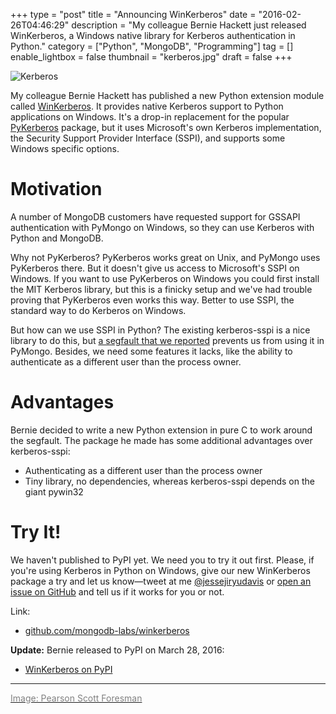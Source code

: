 +++
type = "post"
title = "Announcing WinKerberos"
date = "2016-02-26T04:46:29"
description = "My colleague Bernie Hackett just released WinKerberos, a Windows native library for Kerberos authentication in Python."
category = ["Python", "MongoDB", "Programming"]
tag = []
enable_lightbox = false
thumbnail = "kerberos.jpg"
draft = false
+++

<p><img alt="Kerberos" src="kerberos.jpg" /></p>
<p>My colleague Bernie Hackett has published a new Python extension module called <a href="https://github.com/mongodb-labs/winkerberos">WinKerberos</a>. It provides native Kerberos support to Python applications on Windows. It's a drop-in replacement for the popular <a href="https://pypi.python.org/pypi/pykerberos">PyKerberos</a> package, but it uses Microsoft's own Kerberos implementation, the Security Support Provider Interface (SSPI), and supports some Windows specific options.</p>
<h1 id="motivation">Motivation</h1>
<p>A number of MongoDB customers have requested support for GSSAPI authentication with PyMongo on Windows, so they can use Kerberos with Python and MongoDB.</p>
<p>Why not PyKerberos? PyKerberos works great on Unix, and PyMongo uses PyKerberos there. But it doesn't give us access to Microsoft's SSPI on Windows. If you want to use PyKerberos on Windows you could first install the MIT Kerberos library, but this is a finicky setup and we've had trouble proving that PyKerberos even works this way. Better to use SSPI, the standard way to do Kerberos on Windows. </p>
<p>But how can we use SSPI in Python? The existing kerberos-sspi is a nice library to do this, but <a href="https://github.com/may-day/kerberos-sspi/issues/1">a segfault that we reported</a> prevents us from using it in PyMongo. Besides, we need some features it lacks, like the ability to authenticate as a different user than the process owner.</p>
<h1 id="advantages">Advantages</h1>
<p>Bernie decided to write a new Python extension in pure C to work around the segfault. The package he made has some additional advantages over kerberos-sspi:</p>
<ul>
<li>Authenticating as a different user than the process owner</li>
<li>Tiny library, no dependencies, whereas kerberos-sspi depends on the giant pywin32</li>
</ul>
<h1 id="try-it">Try It!</h1>
<p>We haven't published to PyPI yet. We need you to try it out first. Please, if you're using Kerberos in Python on Windows, give our new WinKerberos package a try and let us know&mdash;tweet at me <a href="https://twitter.com/jessejiryudavis">@jessejiryudavis</a> or <a href="https://github.com/mongodb-labs/winkerberos/issues">open an issue on GitHub</a> and tell us if it works for you or not.</p>
<p>Link:</p>
<ul>
<li><a href="https://github.com/mongodb-labs/winkerberos">github.com/mongodb-labs/winkerberos</a></li>
</ul>
<p><strong>Update:</strong> Bernie released to PyPI on March 28, 2016:</p>
<ul>
<li><a href="https://pypi.python.org/pypi/winkerberos">WinKerberos on PyPI</a></li>
</ul>
<hr />
<p><a href="https://commons.wikimedia.org/wiki/File:Cerberus_(PSF).jpg"><span style="color: gray">Image: Pearson Scott Foresman</span></a></p>
